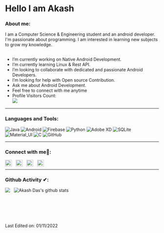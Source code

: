 # Hello I am Akash

### About me:
I am a Computer Science & Engineering student and an android developer.<br/>
I'm passionate about programming.
I am interested in learning new subjects to grow my knowledge.
<br/>
<br/>


-  I’m currently working on Native Android Development.
-  I’m currently learning Linux & Rest API.
-  I’m looking to collaborate with dedicated and passionate Android Developers.
-  I’m looking for help with Open source Contribution.
-  Ask me about Android Development.
-  Feel free to connect with me anytime
-  Profile Visitors Count:  
![](https://visitor-badge.glitch.me/badge?page_id=DeveloperKits.DeveloperKits)


---

### Languages and Tools:

![Java](https://img.shields.io/badge/-Java-black?style=flat-square&logo=Java)
![Android](https://img.shields.io/badge/-Android-black?style=flat-square&logo=Android)
![Firebase](https://img.shields.io/badge/-Firebase-black?style=flat-square&logo=Firebase)
![Python](https://img.shields.io/badge/-Python-black?style=flat-square&logo=Python)
![Adobe XD](https://img.shields.io/badge/-AdobeXD-black?style=flat-square&logo=AdobeXD)
![SQLite](https://img.shields.io/badge/-MySql-black?style=flat-square&logo=SQLite)
![Material_UI](https://img.shields.io/badge/-Material_UI-black?style=flat-square&logo=material-ui)
![C](https://img.shields.io/badge/-C-black?style=flat-square&logo=c)
![GitHub](https://img.shields.io/badge/-GitHub-black?style=flat-square&logo=github)

---

### Connect with me🤝: 

<a href="https://github.com/DeveloperKits">
  <img align="left" alt="Akash's Github" width="22px" src="https://upload.wikimedia.org/wikipedia/commons/thumb/a/ae/Github-desktop-logo-symbol.svg/1024px-Github-desktop-logo-symbol.svg.png" style="padding-right: 10px"/>
</a>

<a href="https://www.linkedin.com/in/akashdas59/">
  <img align="left" alt="Akash's Linkdein" width="22px" src="https://cdn3.iconfinder.com/data/icons/inficons/512/linkedin.png" style="padding-right: 10px"/>
</a>

<a href="https://t.me/akashdas53">
  <img align="left" alt="Akash's Telegram" width="22px" src="https://web.telegram.org/img/logo_share.png" style="padding-right: 10px"/>
</a>

<a href="https://www.facebook.com/profile.php?id=100016235255531">
  <img align="left" alt="Akash's Facebook" width="22px" src="https://facebookbrand.com/wp-content/uploads/2019/04/f_logo_RGB-Hex-Blue_512.png?w=512&h=512" />
</a>

<br/>



---

### Github Activity ✔:

<a>
  <img align="left" src="https://github-readme-stats.vercel.app/api/top-langs?username=DeveloperKits&show_icons=true&theme=tokyonight&line_height=27" style="padding-right: 10px"/>
  </a>

<a>
 <img align="center" src="https://github-readme-stats.vercel.app/api?username=DeveloperKits&show_icons=true&theme=tokyonight&line_height=27" alt="Akash Das's github stats"/>
</a>

<br/>
<br/>
<br/>
<br/>
<br/>

<!-- #  Projects Demo :

<div align="center">

<a href="https://play.google.com/store/apps/details?id=com.mkrlabs.mumowallpaper">
  <img align="center" src="https://raw.githubusercontent.com/MdAbdullahAlMahmud/MdAbdullahAlMahmud/assest/4kwallpaper.JPG" width="386" height="214" style="padding-right: 10px; padding-bottom: 20px;"/>
</a>

<a href="https://github.com/MdAbdullahAlMahmud">
  <img align="center" src="https://raw.githubusercontent.com/MdAbdullahAlMahmud/MdAbdullahAlMahmud/assest/hadis_sikhi.JPG" width="386" height="214"/>
</a>

  <a href="https://play.google.com/store/apps/details?id=com.mkrlabs.procoderjava">
  <img align="center" src="https://raw.githubusercontent.com/MdAbdullahAlMahmud/MdAbdullahAlMahmud/assest/procoder.JPG" width="386" height="214"/>
</a>
  
   <a href="https://play.google.com/store/apps/details?id=com.mkrlabs.waterremainder">
  <img align="center" src="https://raw.githubusercontent.com/MdAbdullahAlMahmud/MdAbdullahAlMahmud/assest/water_tracker.JPG" width="386" height="214"/>
</a>
  
  <a href="https://github.com/MdAbdullahAlMahmud">
  <img align="center" src="https://raw.githubusercontent.com/MdAbdullahAlMahmud/MdAbdullahAlMahmud/assest/kheladhulabd.JPG" width="386" height="214"/>
</a>

<a href="https://github.com/MdAbdullahAlMahmud">
  <img align="center" src="https://raw.githubusercontent.com/MdAbdullahAlMahmud/MdAbdullahAlMahmud/assest/phonebook.JPG" width="386" height="214"/>
</a>

</div> -->

<br/>

Last Edited on: 01/11/2022
